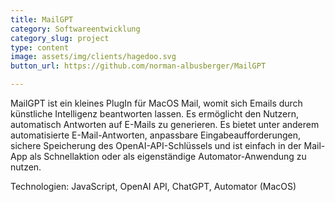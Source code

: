 ```yaml
---
title: MailGPT
category: Softwareentwicklung
category_slug: project
type: content
image: assets/img/clients/hagedoo.svg
button_url: https://github.com/norman-albusberger/MailGPT

---
```

MailGPT ist ein kleines PlugIn für MacOS Mail, womit sich Emails durch künstliche Intelligenz beantworten lassen. Es ermöglicht den Nutzern, automatisch Antworten auf E-Mails zu generieren. Es bietet unter anderem automatisierte E-Mail-Antworten, anpassbare Eingabeaufforderungen, sichere Speicherung des OpenAI-API-Schlüssels und ist einfach in der Mail-App als Schnellaktion oder als eigenständige Automator-Anwendung zu nutzen.


Technologien: JavaScript, OpenAI API, ChatGPT, Automator (MacOS)
